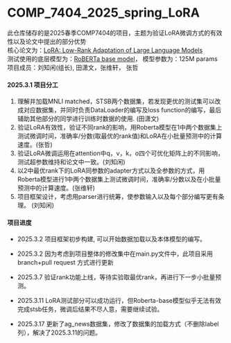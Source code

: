 # COMP_7404_2025_spring_LoRA
此仓库储存的是2025春季COMP7404的项目，主题为验证LoRA微调方式的有效性以及论文中提出的部分优势       
核心论文为：[LoRA: Low-Rank Adaptation of Large Language Models](https://arxiv.org/abs/2106.09685)        
测试使用的底层模型为：[RoBERTa base model](https://huggingface.co/FacebookAI/roberta-base)， 模型参数为：125M params       
项目成员：刘知闲(组长), 田潇文，张维轩， 张哲      
#### 2025.3.1  项目分工
1. 理解并加载MNLI matched，STSB两个数据集，若发现更优的测试集可以改成对应数据集，并同时负责DataLoader的编写及loss function的编写，最后辅助其他部分的同学进行训练时数据的使用. (田潇文)
2. 验证LoRA有效性，验证不同rank的影响，用Roberta模型在1中两个数据集上测试微调时间，准确率/分数(取最优的rank值)和LoRA在小批量预测中的计算速度。(张哲)
3. 验证LoRA微调运用在attention中q，v，k，o四个可优化矩阵上的不同影响，测试超参数维持和论文中一致。(刘知闲) 
4. 以2中最优rank下的LoRA同参数的adapter方式以及全参数的方式，用Roberta模型进行1中两个数据集上测试微调时间，准确率/分数以及在小批量预测中的计算速度。(张维轩)
5. 项目框架设计，考虑用parser进行统筹，使参数输入以及每个部分编写更有条理。 (刘知闲)

#### 项目进度
* 2025.3.2 项目框架初步构建, 可以开始数据加载以及本体模型的编写。

* 2025.3.2 因为考虑到项目整体的修改集中在main.py文件中，此项目采用branch+pull request 方式进行更新

* 2025.3.7 验证rank功能上线，等待实验取最优rank，再进行下一步小批量预测。

* 2025.3.11 LoRA测试部分可以成功运行，但Roberta-base模型似乎无法有效完成stsb任务，微调后结果不尽人意，需要继续试验。

* 2025.3.17 更新了ag_news数据集，修改了数据集的加载方式（不删除label列），解决了2025.3.11的问题。

